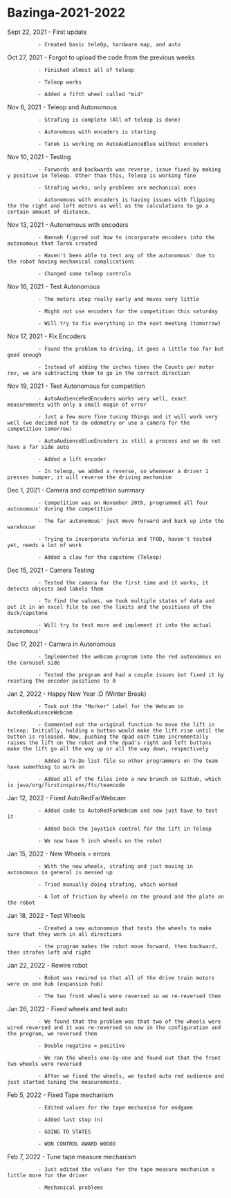 # Bazinga-2021-2022

Sept 22, 2021 - First update

              - Created basic teleOp, hardware map, and auto 

Oct 27, 2021  - Forgot to upload the code from the previous weeks

              - Finished almost all of teleop
              
              - Teleop works
              
              - Added a fifth wheel called "mid"
              
Nov 6, 2021   - Teleop and Autonomous
              
              - Strafing is complete (All of teleop is done)
              
              - Autonomous with encoders is starting 
              
              - Tarek is working on AutoAudienceBlue without encoders

Nov 10, 2021  - Testing

              - Forwards and backwards was reverse, issue fixed by making y positive in Teleop. Other than this, Teleop is working fine
              
              - Strafing works, only problems are mechanical ones
              
              - Autonomous with encoders is having issues with flipping the the right and left motors as well as the calculations to go a certain amount of distance.

Nov 13, 2021  - Autonomous with encoders

              - Hannah figured out how to incorporate encoders into the autonomous that Tarek created
              
              - Haven't been able to test any of the autonomous' due to the robot having mechanical complications
              
              - Changed some teleop controls

Nov 16, 2021  - Test Autonomous

              - The motors stop really early and moves very little
              
              - Might not use encoders for the competition this saturday
              
              - Will try to fix everything in the next meeting (tomorrow)
              
Nov 17, 2021  - Fix Encoders

              - Found the problem to driving, it goes a little too far but good enough
              
              - Instead of adding the inches times the Counts per motor rev, we are subtracting them to go in the correct direction
              
Nov 19, 2021  - Test Autonomous for competition

              - AutoAudienceRedEncoders works very well, exact measurements with only a small magin of error
              
              - Just a few more fine tuning things and it will work very well (we decided not to do odometry or use a camera for the competition tomorrow)
 
              - AutoAudienceBlueEncoders is still a process and we do not have a far side auto
              
              - Added a lift encoder
              
              - In teleop, we added a reverse, so whenever a driver 1 presses bumper, it will reverse the driving mechanism
              
Dec 1, 2021   - Camera and competition summary
    
              - Competition was on November 20th, programmed all four autonomous' during the competition
              
              - The far autonomous' just move forward and back up into the warehouse
              
              - Trying to incorporate Vuforia and TFOD, haven't tested yet, needs a lot of work
              
              - Added a claw for the capstone (Teleop)

Dec 15, 2021  - Camera Testing

              - Tested the camera for the first time and it works, it detects objects and labels them
              
              - To find the values, we took multiple states of data and put it in an excel file to see the limits and the positions of the duck/capstone
           
              - Will try to test more and implement it into the actual autonomous'

Dec 17, 2021  - Camera in Autonomous
     
              - Implemented the webcam program into the red autonomous on the carousel side
              
              - Tested the program and had a couple issues but fixed it by reseting the encoder positions to 0
              
Jan 2, 2022   - Happy New Year :D (Winter Break)

              - Took out the "Marker" Label for the Webcam in AutoRedAudienceWebcam
              
              - Commented out the original function to move the lift in teleop: Initially, holding a button would make the lift rise until the button is released. Now, pushing the dpad each time incrementally raises the lift on the robot and the dpad's right and left buttons make the lift go all the way up or all the way down, respectively
              
              - Added a To-Do list file so other programmers on the team have something to work on
              
              - Added all of the files into a new branch on Github, which is java/org/firstinspires/ftc/teamcode

Jan 12, 2022  - Fixed AutoRedFarWebcam
            
              - Added code to AutoRedFarWebcam and now just have to test it
              
              - Added back the joystick control for the lift in Teleop

              - We now have 5 inch wheels on the robot
              
Jan 15, 2022  - New Wheels = errors
  
              - With the new wheels, strafing and just moving in autonomous in general is messed up
              
              - Tried manually doing strafing, which worked
              
              - A lot of friction by wheels on the ground and the plate on the robot

Jan 18, 2022  - Test Wheels

              - Created a new autonomous that tests the wheels to make sure that they work in all directions
              
              - the program makes the robot move forward, then backward, then strafes left and right

Jan 22, 2022  - Rewire robot

              - Robot was rewired so that all of the drive train motors were on one hub (expansion hub)
              
              - The two front wheels were reversed so we re-reversed them
              
Jan 26, 2022  - Fixed wheels and test auto

              - We found that the problem was that two of the wheels were wired reversed and it was re-reversed so now in the configuration and the program, we reversed them
              
              - Double negative = positive
              
              - We ran the wheels one-by-one and found out that the front two wheels were reversed
              
              - After we fixed the wheels, we tested auto red audience and just started tuning the measurements.
              
Feb 5, 2022   - Fixed Tape mechanism

              - Edited values for the tape mechanism for endgame
              
              - Added last stop (n)

              - GOING TO STATES
              
              - WON CONTROL AWARD WOOOO
              
Feb 7, 2022   - Tune tape measure mechanism

              - Just edited the values for the tape measure mechanism a little more for the driver
              
              - Mechanical problems
